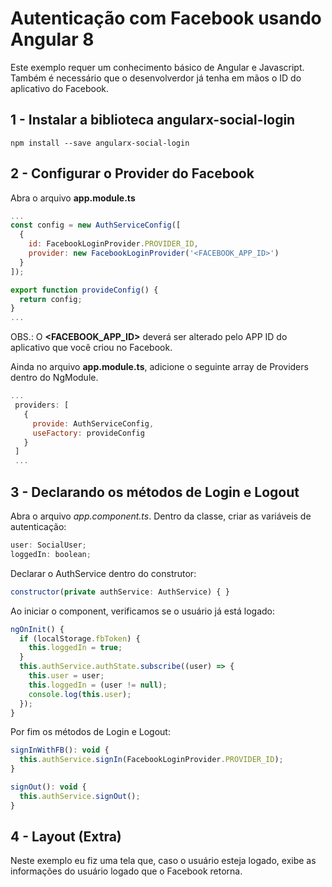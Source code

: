 # Autenticação com Facebook usando Angular 8

Este exemplo requer um conhecimento básico de Angular e Javascript.
Também é necessário que o desenvolverdor já tenha em mãos o ID do aplicativo do Facebook.

## 1 - Instalar a biblioteca angularx-social-login
~~~
npm install --save angularx-social-login
~~~

## 2 - Configurar o Provider do Facebook

Abra o arquivo **app.module.ts**

~~~javascript
...
const config = new AuthServiceConfig([
  {
    id: FacebookLoginProvider.PROVIDER_ID,
    provider: new FacebookLoginProvider('<FACEBOOK_APP_ID>')
  }
]);

export function provideConfig() {
  return config;
}
...
~~~

OBS.: O **<FACEBOOK_APP_ID>** deverá ser alterado pelo APP ID do aplicativo que você criou no Facebook.

Ainda no arquivo **app.module.ts**, adicione o seguinte array de Providers dentro do NgModule.

~~~javascript
...
 providers: [
   {
     provide: AuthServiceConfig,
     useFactory: provideConfig
   }
 ] 
 ...
~~~

## 3 - Declarando os métodos de Login e Logout

Abra o arquivo *app.component.ts*.
Dentro da classe, criar as variáveis de autenticação:

~~~javascript
user: SocialUser;
loggedIn: boolean;
~~~

Declarar o AuthService dentro do construtor:

~~~javascript
constructor(private authService: AuthService) { }
~~~

Ao iniciar o component, verificamos se o usuário já está logado:

~~~javascript
ngOnInit() {
  if (localStorage.fbToken) {
    this.loggedIn = true;
  }
  this.authService.authState.subscribe((user) => {
    this.user = user;
    this.loggedIn = (user != null);
    console.log(this.user);
  });
}
~~~  

Por fim os métodos de Login e Logout:

~~~javascript
signInWithFB(): void {
  this.authService.signIn(FacebookLoginProvider.PROVIDER_ID);
}

signOut(): void {
  this.authService.signOut();
}
~~~

## 4 - Layout (Extra)

Neste exemplo eu fiz uma tela que, caso o usuário esteja logado, exibe as informações do usuário logado que o Facebook retorna.
